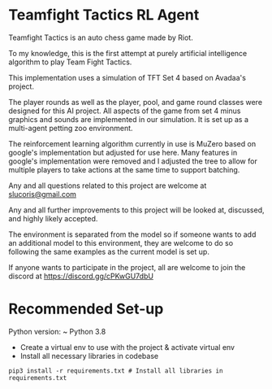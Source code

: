# Teamfight Tactics RL Agent

Teamfight Tactics is an auto chess game made by Riot.

To my knowledge, this is the first attempt at purely artificial intelligence algorithm to play Team Fight Tactics.

This implementation uses a simulation of TFT Set 4 based on Avadaa's project.

The player rounds as well as the player, pool, and game round classes were designed for this AI project. All aspects of the game from set 4 minus graphics and sounds are implemented in our simulation. It is set up as a multi-agent petting zoo environment.

The reinforcement learning algorithm currently in use is MuZero based on google's implementation but adjusted for use here.
Many features in google's implementation were removed and I adjusted the tree to allow for multiple players to take actions at the same time to support batching.

Any and all questions related to this project are welcome at slucoris@gmail.com

Any and all further improvements to this project will be looked at, discussed, and highly likely accepted.

The environment is separated from the model so if someone wants to add an additional model to this environment, they are welcome to do so following the same examples as the current model is set up.

If anyone wants to participate in the project, all are welcome to join the discord at https://discord.gg/cPKwGU7dbU

# Recommended Set-up
Python version: ~ Python 3.8

- Create a virtual env to use with the project & activate virtual env
- Install all necessary libraries in codebase

```
pip3 install -r requirements.txt # Install all libraries in requirements.txt
```